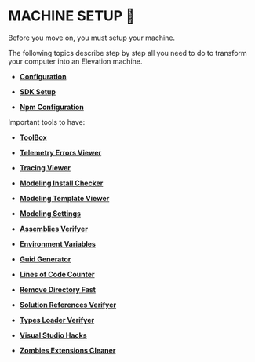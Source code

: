 # MACHINE SETUP 🔧

Before you move on, you must setup your machine.

The following topics describe step by step all you need to do to transform your computer into an Elevation machine.

- [**Configuration**](https://devops.primaverabss.com/elevation-docs/sdk/sdk.machinesetup/)

- [**SDK Setup**](https://devops.primaverabss.com/elevation-docs/sdk/sdk.setup/)

- [**Npm Configuration**](https://devops.primaverabss.com/elevation-docs/developercookbook/developercookbook.configuracaonpm/#configuracao-npm)


Important tools to have:

- [**ToolBox**](https://devops.primaverabss.com/elevation-docs/sdk/sdk.tools/#ferramentas)

- [**Telemetry Errors Viewer**](https://devops.primaverabss.com/elevation-docs/sdk/sdk.tools/#telemetry-errors-viewer)

- [**Tracing Viewer**](https://devops.primaverabss.com/elevation-docs/sdk/sdk.tools/#tracing-viewer)

- [**Modeling Install Checker**](https://devops.primaverabss.com/elevation-docs/sdk/sdk.tools/#modeling-install-checker)

- [**Modeling Template Viewer**](https://devops.primaverabss.com/elevation-docs/sdk/sdk.tools/#modeling-last-template-viewer)

- [**Modeling Settings**](https://devops.primaverabss.com/elevation-docs/sdk/sdk.tools/#modeling-settings)

- [**Assemblies Verifyer**](https://devops.primaverabss.com/elevation-docs/sdk/sdk.tools/#assemblies-verifyer)

- [**Environment Variables**](https://devops.primaverabss.com/elevation-docs/sdk/sdk.tools/#environment-variables)

- [**Guid Generator**](https://devops.primaverabss.com/elevation-docs/sdk/sdk.tools/#guid-generator)

- [**Lines of Code Counter**](https://devops.primaverabss.com/elevation-docs/sdk/sdk.tools/#lines-of-code-counter)

- [**Remove Directory Fast**](https://devops.primaverabss.com/elevation-docs/sdk/sdk.tools/#remove-directory-fast)

- [**Solution References Verifyer**](https://devops.primaverabss.com/elevation-docs/sdk/sdk.tools/#solution-references-verifyer)

- [**Types Loader Verifyer**](https://devops.primaverabss.com/elevation-docs/sdk/sdk.tools/#types-loader-verifyer)

- [**Visual Studio Hacks**](https://devops.primaverabss.com/elevation-docs/sdk/sdk.tools/#visual-studio-hacks)

- [**Zombies Extensions Cleaner**](https://devops.primaverabss.com/elevation-docs/sdk/sdk.tools/#zombies-extensions-cleaner) 